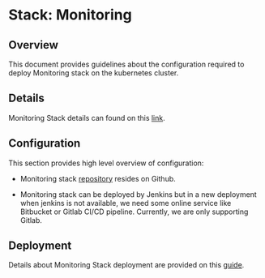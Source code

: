 # Stack: Monitoring

## Overview
This document provides guidelines about the configuration required to deploy Monitoring stack on the kubernetes cluster.

## Details
Monitoring Stack details can found on this [link](/content/tools/monitoring/prometheus-operator/developer-documentation.html).

## Configuration

This section provides high level overview of configuration: 

* Monitoring stack [repository](https://github.com/stakater/StakaterKubeHelmMonitoring) resides on Github.

* Monitoring stack can be deployed by Jenkins but in a new deployment when jenkins is not available, we need some online service like Bitbucket or Gitlab CI/CD pipeline. Currently, we are only supporting Gitlab.

## Deployment

Details about Monitoring Stack deployment are provided on this [guide](/content/processes/bootstrapping/deploying-stakater-stacks.html).


